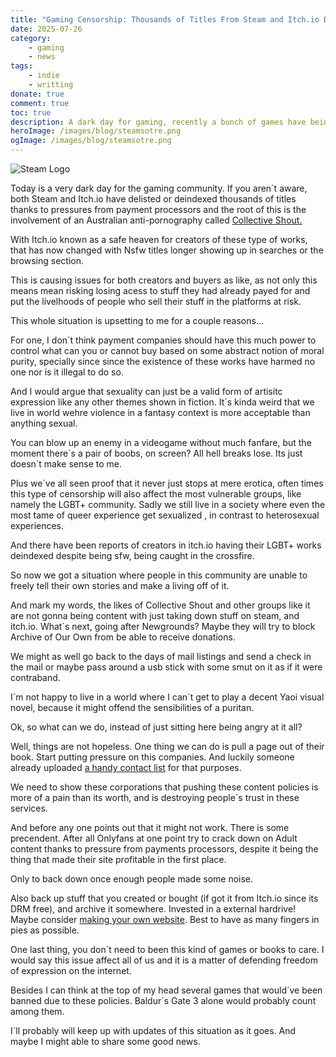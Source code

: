 ```yaml
---
title: "Gaming Censorship: Thousands of Titles From Steam and Itch.io Delisted Thanks To Anti-Porn Group"
date: 2025-07-26
category:
    - gaming
    - news
tags:
    - indie
    - writting
donate: true
comment: true
toc: true
description: A dark day for gaming, recently a bunch of games have being delisted in Steam an itch.io thanks to Collective Shout. Here´s my thoughts on the matter.
heroImage: /images/blog/steamsotre.png
ogImage: /images/blog/steamsotre.png
---
```

![Steam Logo](/images/blog/steamsotre.png)

Today is a very dark day for the gaming community. If you aren´t aware, both Steam and Itch.io have delisted or deindexed thousands of titles thanks to pressures from payment processors and the root of this is the involvement of an Australian  anti-pornography called [Collective Shout.](https://www.rascal.news/itch-io-delists-bans-games-under-pressure-from-payment-processors-and-an-australian-anti-porn-group/)

With Itch.io  known as a safe heaven for creators of these type of works, that has now changed with Nsfw titles longer showing up in searches or the browsing section. 

This is causing issues for both creators and buyers as like, as not only this means mean risking losing acess to stuff they had already payed for and put the livelhoods of people who sell their stuff in the platforms at risk.

This whole situation is upsetting to me for a couple reasons...

For one, I don´t think payment companies should have this much power to control what can you or cannot buy based on some abstract notion of moral purity, specially since since the existence of these works have harmed no one nor is it illegal to do so.

And I would argue that sexuality can just be a valid form of artisitc expression like any other themes shown in fiction. It´s kinda weird that we live in world wehre violence in a fantasy context is more acceptable than anything sexual.

You can blow up an enemy in a videogame without much fanfare, but the moment there´s a pair of boobs, on screen? All hell breaks lose. Its just doesn´t make sense to me.

Plus we´ve all seen proof that it never just stops at mere erotica, often times this type of censorship will also affect the most vulnerable groups, like namely the LGBT+ community. Sadly we still live in a society where even the most tame of queer experience get sexualized , in contrast to heterosexual experiences.

And there have been reports of creators in itch.io having their LGBT+ works deindexed despite being sfw, being caught in the crossfire.

So now we got a situation where people in this community are unable to freely tell their own stories and make a living off of it. 

And mark my words, the likes of Collective Shout and other groups like it are not gonna being content with just taking down stuff on steam, and itch.io. What´s next, going after Newgrounds? Maybe they will try to block Archive of Our Own from be able to receive donations.

We might as well go back to the days of mail listings and send a check in the mail or maybe pass around a usb stick with some smut on it as if it were contraband.

I´m not happy  to live in a world where I can´t get to play a decent Yaoi visual novel, because it might offend the sensibilities of a puritan.

Ok, so what can we do, instead of just sitting here being angry at it all?

Well, things are not hopeless. One thing we can do is pull a page out of their book. Start putting pressure on this companies. And luckily someone already uploaded [a handy contact list](https://yellat.money/) for that purposes.

We need to show these corporations that pushing these content policies is more of a pain than its worth, and is destroying people´s trust in these services.

And before any one points out that it might not work. There is some precendent. After all Onlyfans at one point try to crack down on Adult content thanks to pressure from payments processors, despite it being the thing that made their site profitable in the first place.

Only to back down once enough people made some noise.

Also back up stuff that you created or bought (if got it from Itch.io since its DRM free), and archive it somewhere. Invested in a external hardrive! Maybe consider [making your own website](https://marquisdeclaude.neocities.org/buildasite/). Best to have as many fingers in pies as possible.

One last thing, you don´t need to been this kind of games or books to care. I would say this issue affect all of us and it is a matter of defending freedom of expression on the internet.

Besides I can think at the top of my head several games that would´ve been banned due to these policies. Baldur´s Gate 3 alone would probably count among them.

I´ll probably will keep up with updates of this situation as it goes. And maybe I might able to share some good news.
